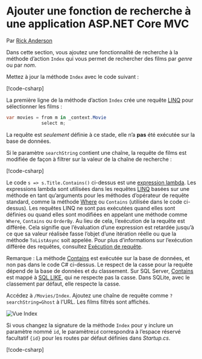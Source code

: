 # <a name="add-search-to-an-aspnet-core-mvc-app"></a>Ajouter une fonction de recherche à une application ASP.NET Core MVC

Par [Rick Anderson](https://twitter.com/RickAndMSFT)

Dans cette section, vous ajoutez une fonctionnalité de recherche à la méthode d’action `Index` qui vous permet de rechercher des films par *genre* ou par *nom*.

Mettez à jour la méthode `Index` avec le code suivant :
<!--
[!code-html[](~/tutorials/first-mvc-app/start-mvc/sample/MvcMovie/Views/Shared/_Layout.cshtml?highlight=7,31)]
-->

[!code-csharp[](~/tutorials/first-mvc-app/start-mvc/sample/MvcMovie/Controllers/MoviesController.cs?name=snippet_1stSearch)]

La première ligne de la méthode d’action `Index` crée une requête [LINQ](/dotnet/standard/using-linq) pour sélectionner les films :

```csharp
var movies = from m in _context.Movie
             select m;
```

La requête est *seulement* définie à ce stade, elle n’a **pas** été exécutée sur la base de données.

Si le paramètre `searchString` contient une chaîne, la requête de films est modifiée de façon à filtrer sur la valeur de la chaîne de recherche :

[!code-csharp[](~/tutorials/first-mvc-app/start-mvc/sample/MvcMovie/Controllers/MoviesController.cs?name=snippet_SearchNull2)]

Le code `s => s.Title.Contains()` ci-dessus est une [expression lambda](/dotnet/csharp/programming-guide/statements-expressions-operators/lambda-expressions). Les expressions lambda sont utilisées dans les requêtes [LINQ](/dotnet/standard/using-linq) basées sur une méthode en tant qu’arguments pour les méthodes d’opérateur de requête standard, comme la méthode [Where](/dotnet/api/system.linq.enumerable.where) ou `Contains` (utilisée dans le code ci-dessus). Les requêtes LINQ ne sont pas exécutées quand elles sont définies ou quand elles sont modifiées en appelant une méthode comme `Where`, `Contains` ou `OrderBy`. Au lieu de cela, l’exécution de la requête est différée.  Cela signifie que l’évaluation d’une expression est retardée jusqu’à ce que sa valeur réalisée fasse l’objet d’une itération réelle ou que la méthode `ToListAsync` soit appelée. Pour plus d’informations sur l’exécution différée des requêtes, consultez [Exécution de requête](/dotnet/framework/data/adonet/ef/language-reference/query-execution).

Remarque : La méthode [Contains](/dotnet/api/system.data.objects.dataclasses.entitycollection-1.contains) est exécutée sur la base de données, et non pas dans le code C# ci-dessus. Le respect de la casse pour la requête dépend de la base de données et du classement. Sur SQL Server, [Contains](/dotnet/api/system.data.objects.dataclasses.entitycollection-1.contains) est mappé à [SQL LIKE](/sql/t-sql/language-elements/like-transact-sql), qui ne respecte pas la casse. Dans SQLite, avec le classement par défaut, elle respecte la casse.

Accédez à `/Movies/Index`. Ajoutez une chaîne de requête comme `?searchString=Ghost` à l’URL. Les films filtrés sont affichés.

![Vue Index](~/tutorials/first-mvc-app/search/_static/ghost.png)

Si vous changez la signature de la méthode `Index` pour y inclure un paramètre nommé `id`, le paramètre`id` correspondra à l’espace réservé facultatif `{id}` pour les routes par défaut définies dans *Startup.cs*.

[!code-csharp[](~/tutorials/first-mvc-app/start-mvc/sample/MvcMovie/Startup.cs?highlight=5&name=snippet_1)]
